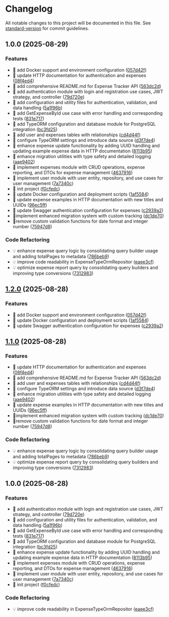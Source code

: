 # Changelog

All notable changes to this project will be documented in this file. See [standard-version](https://github.com/conventional-changelog/standard-version) for commit guidelines.

## 1.0.0 (2025-08-29)

### Features

*  🎸 add Docker support and environment configuration ([057d42f](https://github.com/nathakritbc/expense_tracker_api/commit/057d42fdba32e2f179563ac30b48fc984f7de814))
*  🎸 update HTTP documentation for authentication and expenses ([08f4ed4](https://github.com/nathakritbc/expense_tracker_api/commit/08f4ed45222221e7328e89266aa8f2946cc50455))
* 🎉 add comprehensive README.md for Expense Tracker API ([563dc2d](https://github.com/nathakritbc/expense_tracker_api/commit/563dc2d76115690e433187df3de32126a0446293))
* 🎸 add authentication module with login and registration use cases, JWT strategy, and controller ([79d720e](https://github.com/nathakritbc/expense_tracker_api/commit/79d720e1f7ca6d69df2cfb13bb19383dfd4dc5c6))
* 🎸 add configuration and utility files for authentication, validation, and data handling ([5a1f96b](https://github.com/nathakritbc/expense_tracker_api/commit/5a1f96b405320a680d832289615ad07df1bb6d67))
* 🎸 add GetExpenseById use case with error handling and corresponding tests ([831e717](https://github.com/nathakritbc/expense_tracker_api/commit/831e717796dc86f334db90edea0456daaf97f761))
* 🎸 add TypeORM configuration and database module for PostgreSQL integration ([bc3fd25](https://github.com/nathakritbc/expense_tracker_api/commit/bc3fd2533e5697b8ca607d64e99ef7fe82c2864e))
* 🎸 add user and expenses tables with relationships ([cd4d44f](https://github.com/nathakritbc/expense_tracker_api/commit/cd4d44f455a9dafd09e0b45e1445658909d6f813))
* 🎸 configure TypeORM settings and introduce data source ([d3f7de4](https://github.com/nathakritbc/expense_tracker_api/commit/d3f7de4bd1d4c32411a3eb9d01a01c6747a67f29))
* 🎸 enhance expense update functionality by adding UUID handling and updating example expense data in HTTP documentation ([8113b95](https://github.com/nathakritbc/expense_tracker_api/commit/8113b9500c35fa4c5fb48c88cd61cc1cb5117804))
* 🎸 enhance migration utilities with type safety and detailed logging ([aae9402](https://github.com/nathakritbc/expense_tracker_api/commit/aae9402bc3c1a273bef6b795d0b9dc6cb619d39c))
* 🎸 implement expenses module with CRUD operations, expense reporting, and DTOs for expense management ([4637916](https://github.com/nathakritbc/expense_tracker_api/commit/46379163cfa4aa7447b69ac9104fa2537246cef5))
* 🎸 implement user module with user entity, repository, and use cases for user management ([7a7340c](https://github.com/nathakritbc/expense_tracker_api/commit/7a7340c621216b7602d5fd53106ed54296536824))
* 🎸 init project ([f0cfedc](https://github.com/nathakritbc/expense_tracker_api/commit/f0cfedca42bf6ed0243bde678f4ffafe8e2e83d1))
* 🎸 update Docker configuration and deployment scripts ([1af5584](https://github.com/nathakritbc/expense_tracker_api/commit/1af558498ae2a0a5d02f00ffa790ca87639b2c47))
* 🎸 update expense examples in HTTP documentation with new titles and UUIDs ([96ec5ff](https://github.com/nathakritbc/expense_tracker_api/commit/96ec5ffb8a7becfe3d7ee31974ac5ebc2782d75b))
* 🎸 update Swagger authentication configuration for expenses ([c2939a2](https://github.com/nathakritbc/expense_tracker_api/commit/c2939a28125e9e98cb85a9918258bcc347ab106b))
* 🎸implement enhanced migration system with custom tracking ([dc1de70](https://github.com/nathakritbc/expense_tracker_api/commit/dc1de702fa1c9cc28b57e85f17b9f7401480524a))
* 🎸remove custom validation functions for date format and integer number ([75947d8](https://github.com/nathakritbc/expense_tracker_api/commit/75947d8a2f86c6575546a16297abac0a4ca82754))

### Code Refactoring

* 💡 enhance expense query logic by consolidating query builder usage and adding totalPages to metadata ([786beb9](https://github.com/nathakritbc/expense_tracker_api/commit/786beb966b378a5b1ccb1b07453afbb0a5104297))
* 💡 improve code readability in ExpenseTypeOrmRepositor ([eaee3cf](https://github.com/nathakritbc/expense_tracker_api/commit/eaee3cf324c9d36b0c00f0b1500bb914f0ca7ec1))
* 💡 optimize expense report query by consolidating query builders and improving type conversions ([7312983](https://github.com/nathakritbc/expense_tracker_api/commit/7312983aba694bf48c7e9f68bf9bfa6ad4e61d02))

## [1.2.0](https://github.com/nathakritbc/expense_tracker_api/compare/v1.1.0...v1.2.0) (2025-08-28)

### Features

*  🎸 add Docker support and environment configuration ([057d42f](https://github.com/nathakritbc/expense_tracker_api/commit/057d42fdba32e2f179563ac30b48fc984f7de814))
* 🎸 update Docker configuration and deployment scripts ([1af5584](https://github.com/nathakritbc/expense_tracker_api/commit/1af558498ae2a0a5d02f00ffa790ca87639b2c47))
* 🎸 update Swagger authentication configuration for expenses ([c2939a2](https://github.com/nathakritbc/expense_tracker_api/commit/c2939a28125e9e98cb85a9918258bcc347ab106b))

## [1.1.0](https://github.com/nathakritbc/expense_tracker_api/compare/v1.0.0...v1.1.0) (2025-08-28)

### Features

*  🎸 update HTTP documentation for authentication and expenses ([08f4ed4](https://github.com/nathakritbc/expense_tracker_api/commit/08f4ed45222221e7328e89266aa8f2946cc50455))
* 🎉 add comprehensive README.md for Expense Tracker API ([563dc2d](https://github.com/nathakritbc/expense_tracker_api/commit/563dc2d76115690e433187df3de32126a0446293))
* 🎸 add user and expenses tables with relationships ([cd4d44f](https://github.com/nathakritbc/expense_tracker_api/commit/cd4d44f455a9dafd09e0b45e1445658909d6f813))
* 🎸 configure TypeORM settings and introduce data source ([d3f7de4](https://github.com/nathakritbc/expense_tracker_api/commit/d3f7de4bd1d4c32411a3eb9d01a01c6747a67f29))
* 🎸 enhance migration utilities with type safety and detailed logging ([aae9402](https://github.com/nathakritbc/expense_tracker_api/commit/aae9402bc3c1a273bef6b795d0b9dc6cb619d39c))
* 🎸 update expense examples in HTTP documentation with new titles and UUIDs ([96ec5ff](https://github.com/nathakritbc/expense_tracker_api/commit/96ec5ffb8a7becfe3d7ee31974ac5ebc2782d75b))
* 🎸implement enhanced migration system with custom tracking ([dc1de70](https://github.com/nathakritbc/expense_tracker_api/commit/dc1de702fa1c9cc28b57e85f17b9f7401480524a))
* 🎸remove custom validation functions for date format and integer number ([75947d8](https://github.com/nathakritbc/expense_tracker_api/commit/75947d8a2f86c6575546a16297abac0a4ca82754))

### Code Refactoring

* 💡 enhance expense query logic by consolidating query builder usage and adding totalPages to metadata ([786beb9](https://github.com/nathakritbc/expense_tracker_api/commit/786beb966b378a5b1ccb1b07453afbb0a5104297))
* 💡 optimize expense report query by consolidating query builders and improving type conversions ([7312983](https://github.com/nathakritbc/expense_tracker_api/commit/7312983aba694bf48c7e9f68bf9bfa6ad4e61d02))

## 1.0.0 (2025-08-28)

### Features

* 🎸 add authentication module with login and registration use cases, JWT strategy, and controller ([79d720e](https://github.com/nathakritbc/expense_tracker_api/commit/79d720e1f7ca6d69df2cfb13bb19383dfd4dc5c6))
* 🎸 add configuration and utility files for authentication, validation, and data handling ([5a1f96b](https://github.com/nathakritbc/expense_tracker_api/commit/5a1f96b405320a680d832289615ad07df1bb6d67))
* 🎸 add GetExpenseById use case with error handling and corresponding tests ([831e717](https://github.com/nathakritbc/expense_tracker_api/commit/831e717796dc86f334db90edea0456daaf97f761))
* 🎸 add TypeORM configuration and database module for PostgreSQL integration ([bc3fd25](https://github.com/nathakritbc/expense_tracker_api/commit/bc3fd2533e5697b8ca607d64e99ef7fe82c2864e))
* 🎸 enhance expense update functionality by adding UUID handling and updating example expense data in HTTP documentation ([8113b95](https://github.com/nathakritbc/expense_tracker_api/commit/8113b9500c35fa4c5fb48c88cd61cc1cb5117804))
* 🎸 implement expenses module with CRUD operations, expense reporting, and DTOs for expense management ([4637916](https://github.com/nathakritbc/expense_tracker_api/commit/46379163cfa4aa7447b69ac9104fa2537246cef5))
* 🎸 implement user module with user entity, repository, and use cases for user management ([7a7340c](https://github.com/nathakritbc/expense_tracker_api/commit/7a7340c621216b7602d5fd53106ed54296536824))
* 🎸 init project ([f0cfedc](https://github.com/nathakritbc/expense_tracker_api/commit/f0cfedca42bf6ed0243bde678f4ffafe8e2e83d1))

### Code Refactoring

* 💡 improve code readability in ExpenseTypeOrmRepositor ([eaee3cf](https://github.com/nathakritbc/expense_tracker_api/commit/eaee3cf324c9d36b0c00f0b1500bb914f0ca7ec1))
